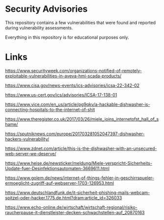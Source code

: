 # Security Advisories

This repository contains a few vulnerabilities that were found and reported during vulnerability assessments.

Everything in this repository is for educational purposes only.

# Links

https://www.securityweek.com/organizations-notified-of-remotely-exploitable-vulnerabilities-in-aveva-hmi-scada-products/

https://www.cisa.gov/news-events/ics-advisories/icsa-22-342-02

https://www.us-cert.gov/ics/advisories/ICSA-17-138-01

https://www.vice.com/en_us/article/pg9qkv/a-hackable-dishwasher-is-connecting-hospitals-to-the-internet-of-shit

https://www.theregister.co.uk/2017/03/26/miele_joins_internetofst_hall_of_shame/

https://sputniknews.com/europe/201703281052047397-dishwasher-hackers-vulnerability/

https://www.zdnet.com/article/this-is-the-dishwasher-with-an-unsecured-web-server-we-deserve/

https://www.heise.de/newsticker/meldung/Miele-verspricht-Sicherheits-Update-fuer-Desinfektionsautomaten-3669611.html

https://www.golem.de/news/internet-of-things-fehler-in-geschirrspueler-ermoeglicht-zugriff-auf-webserver-1703-126953.html

https://www.deutschlandfunk.de/it-sicherheit-phishing-mails-webcam-spitzel-oder-hacker.1775.de.html?dram:article_id=326033

https://www.echo-online.de/wirtschaft/wirtschaft-regional/risiko-raucherpause-it-dienstleister-decken-schwachstellen-auf_20870163
